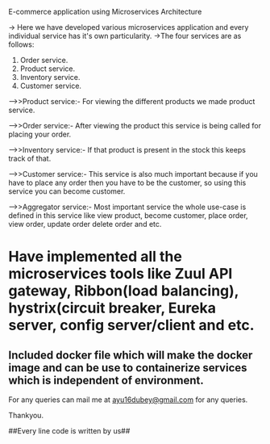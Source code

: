 E-commerce application using Microservices Architecture

-> Here we have developed various microservices application and every individual service has it's own particularity.
->The four services are as follows:
   1. Order service.
   2. Product service.
   3. Inventory service.
   4. Customer service.

-->>Product service:- For viewing the different products we made product service.

-->>Order service:- After viewing the product this service is being called for placing your order.

-->>Inventory service:- If that product is present in the stock this keeps track of that.

-->>Customer service:- This service is also much important because if you have to place any order then you have to be the customer, so using this service you can become customer.

-->>Aggregator service:- Most important service the whole use-case is defined in this service like view product, become customer, place order, view order, update order delete order and etc.


# Have implemented all the microservices tools like Zuul API gateway, Ribbon(load balancing), hystrix(circuit breaker, Eureka server, config server/client and etc.

## Included docker file which will make the docker image and can be use to containerize services which is independent of environment.

For any queries can mail me at ayu16dubey@gmail.com for any queries.

Thankyou.

##Every line code is written by us##


